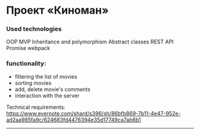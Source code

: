 # Проект «Киноман» 

### Used technologies 
OOP
MVP
Inheritance and polymorphism
Abstract classes
REST API
Promise
webpack
 
 
### functionality:
- filtering the list of movies
- sorting movies
- add, delete movie's comments
- interaction with the server
 
Technical requirements:
https://www.evernote.com/shard/s396/sh/86bfb869-7b11-4e47-952e-ad2aa985fa9c/624683fd4476394e35d17749ca7ab6b1

---




